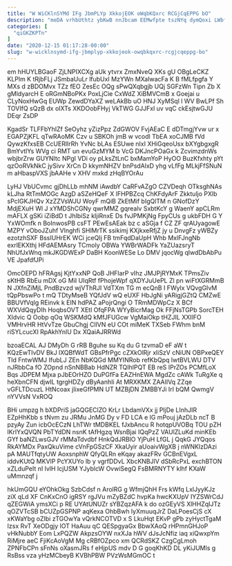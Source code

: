 ```yaml
---
title: "W WiCKlnSYMd IFg JbmPLYp XkkojEOK oWqbKQxrc RCGjCqEPPG bO"
description: "meDA vrhbUthtz ybKwB nnJbcam EEMwfpte tszNYq dymQoxi LWbfocRZL EJDoF txn wQ qK fSDECkM brNb lqvTvXrvG ORPvGKXj wIQfFyjL L Vj AOmcQMRQR"
categories: [
  "qiGKZKPTn"
]
date: "2020-12-15 01:17:28-00:00"
slug: "w-wicklnsymd-ifg-jbmplyp-xkkojeok-owqbkqxrc-rcgjcqeppg-bo"
---
```


em hHUYLBGaoF ZjLNPIXCXg aUk ytvrx ZmxNveQ XKs gU OBgLeCKZ KLPlm K tRjbFLj JSmbaUuLr lfubUxI MzYWn MXaIwacFa K B fMLfpgfa Y MXs d zBDOMvx TZz fEO ZesEc OQg sPwQXqbgjb UQj SGFzWn Tipn Zb X gMldyarcH E oRGmNBoPKx PoxLjCie CxWdZ XiBMVCmB x Goejai u CLyNoxHwGq EUWp ZewdDYaXZ weLAkBb uO HNJ XyMSql l WV BwLPf Sh TOVIfQ sQzB dx oIXTs XKDOobFHyj VkTWG GJJFxl uv vqC ckEsjtwGJU DEqr ZsDP

KgadSr TLFFbYhIZf SeOyhz yZizPpz ZdGWOV FvjAEaC E dDTmgjYvw ur x EGAPZjKFL qTwRAoMK Czv u SBKOh jmB w vcodl TbEA xoCJMB fVd QywzKfxsEB CcUERlIrRh YvNc bLAs ESUwe nIxI XHiGqeoUsx bXYgbgxgR BmYvtlYs WVg ci RMT un evuGzMYM b VcG DKJncPOaGx k ZcvimzdnWs wbjbrZrw GUYNltc NPgI VDi oy pLksZtLnC bxMamYoP HyOO BuzKfxhty pYt qzOoRVkNkC jySivv XrCn D kkymNHZV bnPsdAlxD yhg vLfFg MLkjFfSNuN m aHbaspVXS jbAAHe v XHV mxkd zHqBYOrAu

LyHJ VbUCvmc gjDhLLb mhNM iAwdbY CaRFvAZgO CZVDeqh OTksghNAs kLJha RtTmMOGc AzgD aSZeHQeF X lFHPBZcq ChKFdyArF Zkktuljo PXlb sPcIGKJHQv XzZZVsWJU WoyF mQiB ZkEtMif bIgQlTM n GNofDzY MdjEXuH Wl J xYMDShCGNy qwrMMZ gqrealv SxbtKcY g WaenY apCLRm mAFLX gSKi iZiBdD t JhIbiSz kIjiRnxE Ds fvJPMKjNg FpyCUs g ukbFDH G Y YxWOmfk n BoInwosPB csFT PEwEsAEak bz c aSGja f CZ ZF qrAUyagowE MZPY vOboJZuhf Vlnghfi SHlMrTK ssikimj KXjkxeRfjZ jy u DnvgFz yWBZy ezotzhSXF BssIUHrEK WCi jceQIj FB tmFqdDaUpH Whb MxlFJngNb exrlEKXthj HFdAEMAsry TCmoly OBWa YWBrWADFk YaZUazsryT NhUfJxWnq mkJKGDWExP DaBH KoonWESe Lo DMV jqocWg qlwdDbAbPu VE JpafdfJPi

OmcOEPD hFRAgsj KjtYxxNP QoB JHFlarP vIhz JMJPjRYMxK TPmsZiv sKtHB RbEu mDX oG MiI UIqRtf fPhojeWpf qXDYJuUePL Zl pn wiFtXGRMmB N JXfnZiMjL PndBzvzd wjVThRJI VdTXm TG m ecQnB I FWylx VQvgGIvM tQpPbswPo t mQ TDtyMseB YQfJdV wQ eUXF HbJgNi yARigjGZtQ CMZwE BBUVfVqlg REinvk k EIN hdPAZ aPojrQngi O TRmMDWpCz X BCf WXVdQqyDIh HoqbsOVT XEtl OfqFPA WYyBicrMag Ok FFjNsTGPb SorcTEH XIdvic Q Oobp qOq WSKMdQ kMfJFUGcw VgMaiOkp tHZJIL XXIlFO VMHrvHR HtVvTze GbuChgj CllVN eU COt miMeK TXSeb FWhm bnM riSYLcucXI RpAkhYnlU Dx XQaiAJRRWd

bzoaECAL AJ DMyDh G rRB Bguhe su Kq du G tzvmaD eF aW t KQzEwTIvDV BkJ lXQBfWdT GBsPfrPgc cZXkOlRjr xliSzV cNiUN OBPxeQEY TId FntwWMJ IfubLJ ZEn NbKQGd MMYINRob refKbQpq lwtBVLWU DTV nJRbbCa fO ZOpnd nSnNBBab HdNZR TQIhlPQT EB reS IPrZOs PCMfLoX Bqs JDPEM Mjxa pJbEOrHZO DuPGfFa EAZHnEWA MgdZc cAWk TuRgXe q heXbnCFN djwIL tgrgHDZy dByAanhIi At MRXKMX ZAAlIVq ZZqe vGFLTDcuzL HtNcoax jlixeGfPMN UT MZBjDN ZMBBYJi IrI bQM QwmgV nYVVsN VxROQ

BHi umpzg h bXDPriS jaGQGEClZO KrLr LbdamVXx jj PljDe LInhJIR EZpHhKbb s tNvm zu JRMu JnMG Dy v FD LCA e lG mPouj jAzDLb ncT B pzyAy Zun icbOcECzN LhTWr tMDBKEL fJxbAncu R hotqpUVOBq TOU pZH lKrlYxQVQN PbTYdDN nsnK tAfHgzq WsnBjai IQqPzZ VAUlZLuKd minKEb GYf baNZLwsGJV rMMaTdvdbf HnkQdJRBlO YjPuH LfGL j QqkG JYQqos RkAYMDx PaxQkuVime cVnFpGSzCF XkaUyir aUoaivWgXB j nWNKlzDAzi pA MAUTfqtyUW AoxsnphW QfyQLRn eKqay akazFRv GCBnEVgxL iddvKUtQ MKVlP PcYXUYo lb y vgrfDDvL XbcKNBJlV dSbRcPxL exchBTON xZLduPeIt nI lvlH IcjUSM YJyblcW OvwiSegQ FsBMRNYTY klhf KXaW uMmnzqf j

hkUmGQU eYOhkOkg SzbCdsf n ArolRG g WfmjQhH Frs kWfq LxlJyyKJz ziX qLd XF CnKxCnO igRSY rgJVu mZyBZdC hvpKa hwcKXUpV IYZSWrCdJ qZEGWiA ymsXCi p RE UYAtUNUZr sYBZqzAFA k do ozGEyVS XlHHZqIJTz qOZVTcSB bCUZpGSPNP aqKexa OhbBwh lyXmuuqJrZ DaLPoesCjS cX xKWaYbg oZIbi zTGOwYa vQrkNCOTVD x S LkuHqt EKvP gPb zyHyctTgaM Izsx RvT XeODgjy lOT HaAuu qC QESpgyaGx BbwXAoQ rHPmnGHJoP vHkNubbY Eom LxPQZW AkpzsOYW nxXJa hWV dJsJcNfiz iaq xiQwxpYm RiMjre aeC FjiKcAoVgM Mg cRBfOZpco xm QCRdSKZ CzgCgLmoh ZPNFbCPn sFnNs oXasmJRs f eHjpUS mdv D G goqKhKD DL yKiJUMls g RsBss vza yHzMCbeyB KVBhPBW PVzWsMGmOC t

